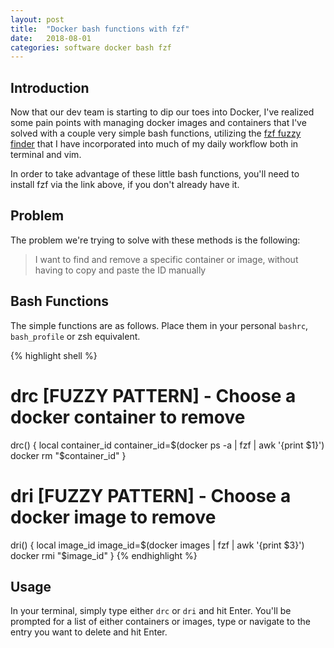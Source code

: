 ```yaml
---
layout: post
title:  "Docker bash functions with fzf"
date:   2018-08-01
categories: software docker bash fzf
---
```


## Introduction ##
Now that our dev team is starting to dip our toes into Docker, I've realized
some pain points with managing docker images and containers that I've solved
with a couple very simple bash functions, utilizing the [fzf fuzzy finder][fzf]
that I have incorporated into much of my daily workflow both in terminal and
vim.

In order to take advantage of these little bash functions, you'll need to install
fzf via the link above, if you don't already have it.

## Problem ##
The problem we're trying to solve with these methods is the following:
> I want to find and remove a specific container or image, without having to
> copy and paste the ID manually

## Bash Functions ##
The simple functions are as follows. Place them in your personal `bashrc`,
`bash_profile` or zsh equivalent.

{% highlight shell %}
# drc [FUZZY PATTERN] - Choose a docker container to remove
drc() {
  local container_id
  container_id=$(docker ps -a | fzf | awk '{print $1}')
  docker rm "$container_id"
}

# dri [FUZZY PATTERN] - Choose a docker image to remove
dri() {
  local image_id
  image_id=$(docker images | fzf | awk '{print $3}')
  docker rmi "$image_id"
}
{% endhighlight %}

## Usage ##
In your terminal, simply type either `drc` or `dri` and hit Enter. You'll be
prompted for a list of either containers or images, type or navigate to the
entry you want to delete and hit Enter.

[fzf]:https://github.com/junegunn/fzf
